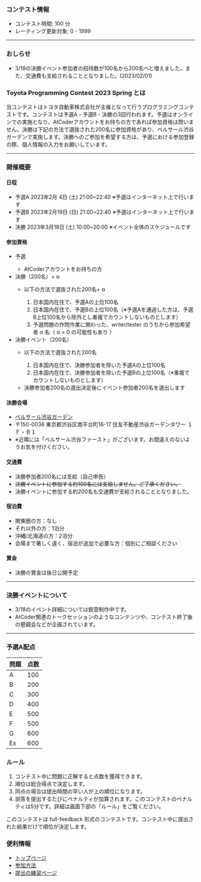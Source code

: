 
<div>

<span>

<span>

### **コンテスト情報**

<section>

<ul>

<li>
コンテスト時間: 100 分
</li>

<li>
レーティング更新対象: 0 - 
<span>
1999
</span>

</li>

</ul>

</section>

---

### **おしらせ**

<section>

<ul>

<li>
3/18の決勝イベント参加者の招待数が100名から200名へと増えました。また、交通費も支給されることとなりました。(2023/02/01)
</li>

</ul>

</section>

### **Toyota Programming Contest 2023 Spring とは**

<section>

<p>
当コンテストはトヨタ自動車株式会社が主催となって行うプログラミングコンテストです。コンテストは予選A・予選B・決勝の3回行われます。予選はオンラインでの実施となり、AtCoderアカウントをお持ちの方であれば参加資格は問いません。決勝は下記の方法で選抜された200名に参加資格があり、ベルサール渋谷ガーデンで実施します。決勝へのご参加を希望する方は、予選における参加登録の際、個人情報の入力をお願いしています。
      
</p>

</section>

---

### **開催概要**

#### **日程**

<ul>

<li>
予選A 2023年2月 4日
<span>
(土)
</span>
21:00~22:40 
<span>
※予選はインターネット上で行います
</span>

</li>

<li>
予選B 2023年2月19日
<span>
(日)
</span>
21:00~22:40 
<span>
※予選はインターネット上で行います
</span>

</li>

<li>
決勝  2023年3月18日
<span>
(土)
</span>
10:00~20:00 
<span>
※イベント全体のスケジュールです
</span>

</li>

</ul>

#### **参加資格**

<ul>

<li>
予選
</li>

<ul>

<li>
AtCoderアカウントをお持ちの方
</li>

</ul>

<li>
決勝（200名）+ α 
</li>

<ul>

<li>
以下の方法で選抜された200名+ α 
</li>

<ol>

<li>
日本国内在住で、予選Aの上位100名
</li>

<li>
日本国内在住で、予選Bの上位100名（※予選Aを通過した方は、予選B上位100名から除外とし重複でカウントしないものとします）
</li>

<li>
予選問題の作問作業に関わった、writer/tester のうちから参加希望者 α 名（ α = 0 の可能性もあり ）
</li>

</ol>

</ul>

<li>
決勝イベント（200名）
</li>

<ul>

<li>
以下の方法で選抜された200名
</li>

<ol>

<li>
日本国内在住で、決勝参加者を除いた予選Aの上位100名
</li>

<li>
日本国内在住で、決勝参加者を除いた予選Bの上位100名（※重複でカウントしないものとします）
</li>

</ol>

<li>
決勝参加者200名の選出決定後にイベント参加者200名を選出します
</li>

</ul>

</ul>

#### **決勝会場**

<ul>

<li>
<a href="https://www.bellesalle.co.jp/shisetsu/shibuya/bs_shibuyagarden/access/">ベルサール渋谷ガーデン</a>
</li>

<li>
〒150-0036 東京都渋谷区南平台町16-17 住友不動産渋谷ガーデンタワー １Ｆ・Ｂ１
</li>

<li>
※近隣には「ベルサール渋谷ファースト」がございます。お間違えのないようお気を付けください。
</li>

</ul>

#### **交通費**

<ul>

<li>
決勝参加者200名には支給（自己申告）
</li>

<li>

<s>
決勝イベントに参加する約100名には支給しません。ご了承ください。
</s>

</li>

<li>
決勝イベントに参加する約200名も交通費が支給されることとなりました。
</li>

</ul>

#### **宿泊費**

<ul>

<li>
関東圏の方：なし
</li>

<li>
それ以外の方：1泊分
</li>

<li>
沖縄/北海道の方：2泊分
</li>

<li>
会場まで著しく遠く、宿泊が追加で必要な方：個別にご相談ください
</li>

</ul>

#### **賞金**

<ul>

<li>
決勝の賞金は後日公開予定
</li>

</ul>

---

### **決勝イベントについて**

<ul>

<li>
3/18のイベント詳細については鋭意制作中です。
</li>

<li>
AtCoder関連のトークセッションのようなコンテンツや、コンテスト終了後の懇親会などが企画されています。
</li>

</ul>

---

### **予選A配点**

<section>

<div>

<div>

<table>

<thead>

<tr>

<th>
問題
</th>

<th>
点数
</th>

</tr>

</thead>

<tbody>

<tr>

<td>
A
</td>

<td>
100
</td>

</tr>

<tr>

<td>
B
</td>

<td>
200
</td>

</tr>

<tr>

<td>
C
</td>

<td>
300
</td>

</tr>

<tr>

<td>
D
</td>

<td>
400
</td>

</tr>

<tr>

<td>
E
</td>

<td>
500
</td>

</tr>

<tr>

<td>
F
</td>

<td>
500
</td>

</tr>

<tr>

<td>
G
</td>

<td>
600
</td>

</tr>

<tr>

<td>
Ex
</td>

<td>
600
</td>

</tr>

</tbody>

</table>

</div>

</div>

</section>

### **ルール**

<section>

<ol>

<li>
コンテスト中に問題に正解すると点数を獲得できます。
</li>

<li>
順位は総合得点で決定します。
</li>

<li>
同点の場合は提出時間の早い人が上の順位になります。
</li>

<li>
誤答を提出するたびにペナルティが加算されます。このコンテストのペナルティは5分です。詳細は画面下部の「ルール」をご覧ください。
</li>

</ol>

<p>
このコンテストは full-feedback 形式のコンテストです。コンテスト中に提出された結果だけで順位が決定します。
      
</p>

</section>

### **便利情報**

<ul>

<li>
<a href="https://atcoder.jp/">トップページ</a>
</li>

<li>
<a href="https://atcoder.jp/post/2">参加方法</a>
</li>

<li>
<a href="https://atcoder.jp/contests/practice">提出の練習ページ</a>
</li>

</ul>

</span>

</span>

</div>
